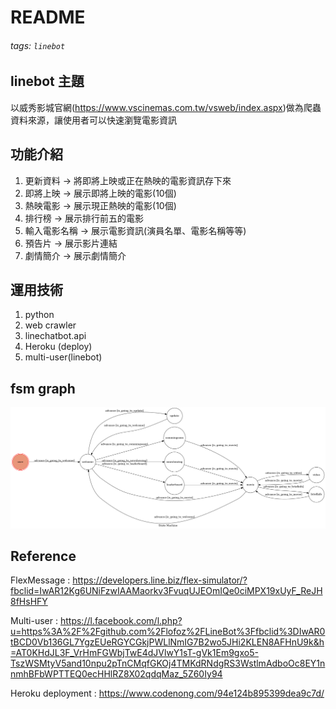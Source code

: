 # README
###### tags: `linebot`

## linebot 主題
以威秀影城官網(https://www.vscinemas.com.tw/vsweb/index.aspx)做為爬蟲資料來源，讓使用者可以快速瀏覽電影資訊

## 功能介紹
1. 更新資料 &rarr; 將即將上映或正在熱映的電影資訊存下來
2. 即將上映 &rarr; 展示即將上映的電影(10個)
3. 熱映電影 &rarr; 展示現正熱映的電影(10個)
4. 排行榜 &rarr; 展示排行前五的電影 
5. 輸入電影名稱 &rarr; 展示電影資訊(演員名單、電影名稱等等)
6. 預告片 &rarr; 展示影片連結
7. 劇情簡介 &rarr; 展示劇情簡介

## 運用技術
1. python 
2. web crawler
3. linechatbot.api
4. Heroku (deploy)
5. multi-user(linebot)

## fsm graph
![](./show-fsm.png)
## Reference
FlexMessage : https://developers.line.biz/flex-simulator/?fbclid=IwAR12Kg6UNiFzwIAAMaorkv3FvuqUJEOmIQe0ciMPX19xUyF_ReJH8fHsHFY

Multi-user : https://l.facebook.com/l.php?u=https%3A%2F%2Fgithub.com%2Flofoz%2FLineBot%3Ffbclid%3DIwAR0tBCD0Vb136GL7YgzEUeRGYCGkjPWLlNmIG7B2wo5JHi2KLEN8AFHnU9k&h=AT0KHdJL3F_VrHmFGWbjTwE4dJVlwY1sT-gVk1Em9gxo5-TszWSMtyV5and10npu2pTnCMqfGKOj4TMKdRNdgRS3WstlmAdboOc8EY1nnmhBFbWPTTEQ0ecHHlRZ8X02qdqMaz_5Z60Iy94

Heroku deployment : https://www.codenong.com/94e124b895399dea9c7d/
